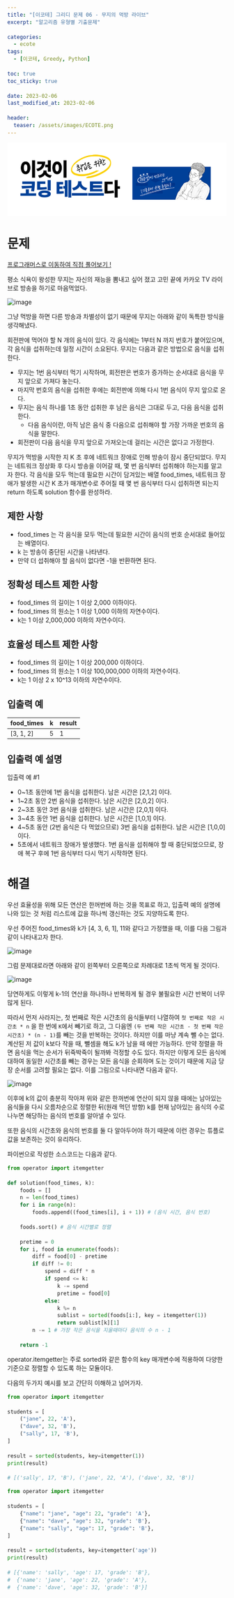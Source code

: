 ```yaml
---
title: "[이코테] 그리디 문제 06 - 무지의 먹방 라이브"
excerpt: "알고리즘 유형별 기출문제"

categories:
  - ecote
tags:
  - [이코테, Greedy, Python]

toc: true
toc_sticky: true

date: 2023-02-06
last_modified_at: 2023-02-06

header:
  teaser: /assets/images/ECOTE.png
---
```


![image](/assets/images/ECOTE_inner.png)

# 문제

[프로그래머스로 이동하여 직접 풀어보기 !](https://school.programmers.co.kr/learn/courses/30/lessons/42891)

평소 식욕이 왕성한 무지는 자신의 재능을 뽐내고 싶어 졌고 고민 끝에 카카오 TV 라이브로 방송을 하기로 마음먹었다.

![image](https://user-images.githubusercontent.com/121740394/217051564-5af7a2cf-cc93-4753-aa3b-3ce7df37d06c.png)

그냥 먹방을 하면 다른 방송과 차별성이 없기 때문에 무지는 아래와 같이 독특한 방식을 생각해냈다.

회전판에 먹어야 할 N 개의 음식이 있다.
각 음식에는 1부터 N 까지 번호가 붙어있으며, 각 음식을 섭취하는데 일정 시간이 소요된다.
무지는 다음과 같은 방법으로 음식을 섭취한다.

* 무지는 1번 음식부터 먹기 시작하며, 회전판은 번호가 증가하는 순서대로 음식을 무지 앞으로 가져다 놓는다.
* 마지막 번호의 음식을 섭취한 후에는 회전판에 의해 다시 1번 음식이 무지 앞으로 온다.
* 무지는 음식 하나를 1초 동안 섭취한 후 남은 음식은 그대로 두고, 다음 음식을 섭취한다.
    + 다음 음식이란, 아직 남은 음식 중 다음으로 섭취해야 할 가장 가까운 번호의 음식을 말한다.
* 회전판이 다음 음식을 무지 앞으로 가져오는데 걸리는 시간은 없다고 가정한다.

무지가 먹방을 시작한 지 K 초 후에 네트워크 장애로 인해 방송이 잠시 중단되었다.
무지는 네트워크 정상화 후 다시 방송을 이어갈 때, 몇 번 음식부터 섭취해야 하는지를 알고자 한다.
각 음식을 모두 먹는데 필요한 시간이 담겨있는 배열 food_times, 네트워크 장애가 발생한 시간 K 초가 매개변수로 주어질 때 몇 번 음식부터 다시 섭취하면 되는지 return 하도록 solution 함수를 완성하라.

## 제한 사항

* food_times 는 각 음식을 모두 먹는데 필요한 시간이 음식의 번호 순서대로 들어있는 배열이다.
* k 는 방송이 중단된 시간을 나타낸다.
* 만약 더 섭취해야 할 음식이 없다면 -1을 반환하면 된다.

## 정확성 테스트 제한 사항

* food_times 의 길이는 1 이상 2,000 이하이다.
* food_times 의 원소는 1 이상 1,000 이하의 자연수이다.
* k는 1 이상 2,000,000 이하의 자연수이다.

## 효율성 테스트 제한 사항

* food_times 의 길이는 1 이상 200,000 이하이다.
* food_times 의 원소는 1 이상 100,000,000 이하의 자연수이다.
* k는 1 이상 2 x 10^13 이하의 자연수이다.

## 입출력 예

|food_times|k|result|
|---|---|---|
|[3, 1, 2]|5|1

## 입출력 예 설명

입출력 예 #1

* 0~1초 동안에 1번 음식을 섭취한다. 남은 시간은 [2,1,2] 이다.
* 1~2초 동안 2번 음식을 섭취한다. 남은 시간은 [2,0,2] 이다.
* 2~3초 동안 3번 음식을 섭취한다. 남은 시간은 [2,0,1] 이다.
* 3~4초 동안 1번 음식을 섭취한다. 남은 시간은 [1,0,1] 이다.
* 4~5초 동안 (2번 음식은 다 먹었으므로) 3번 음식을 섭취한다. 남은 시간은 [1,0,0] 이다.
* 5초에서 네트워크 장애가 발생했다. 1번 음식을 섭취해야 할 때 중단되었으므로, 장애 복구 후에 1번 음식부터 다시 먹기 시작하면 된다.

# 해결

우선 효율성을 위해 모든 연산은 한꺼번에 하는 것을 목표로 하고, 입출력 예의 설명에 나와 있는 것 처럼 리스트에 값을 하나씩 갱신하는 것도 지양하도록 한다.

우선 주어진 food_times와 k가 [4, 3, 6, 1], 11와 같다고 가정했을 때, 이를 다음 그림과 같이 나타내고자 한다.

![image](https://user-images.githubusercontent.com/121740394/217268373-e84829ae-e35d-4e51-88a2-36e22feb3129.png)

그럼 문제대로라면 아래와 같이 왼쪽부터 오른쪽으로 차례대로 1초씩 먹게 될 것이다.

![image](https://user-images.githubusercontent.com/121740394/217269156-767dcf2e-d0a3-4028-8aa1-a9e21aa13637.png)

당연하게도 이렇게 k-1의 연산을 하나하나 반복하게 될 경우 불필요한 시간 반복이 너무 많게 된다.

따라서 먼저 사라지는, 첫 번째로 작은 시간초의 음식들부터 나열하여 `첫 번째로 작은 시간초 * n` 을 한 번에 `K`에서 빼기로 하고, 그 다음엔 `(두 번째 작은 시간초 - 첫 번째 작은 시간초) * (n - 1)`를 빼는 것을 반복하는 것이다. 하지만 이를 마냥 계속 뺄 수는 없다. 계산된 저 값이 k보다 작을 때, 뺄셈을 해도 k가 남을 때 에만 가능하다. 만약 정렬을 하면 음식을 먹는 순서가 뒤죽박죽이 될까봐 걱정할 수도 있다. 하지만 이렇게 모든 음식에 대하여 동일한 시간초를 빼는 경우는 모든 음식을 순회하며 도는 것이기 때문에 지금 당장 순서를 고려할 필요는 없다. 이를 그림으로 나타내면 다음과 같다.

![image](https://user-images.githubusercontent.com/121740394/217271760-b575d1cd-1724-4c4a-8c28-3ef0a837a5b9.png)

이후에 k의 값이 충분히 작아져 위와 같은 한꺼번에 연산이 되지 않을 때에는 남아있는 음식들을 다시 오름차순으로 정렬한 뒤(원래 먹던 방향) k를 현재 남아있는 음식의 수로 나누면 해당하는 음식의 번호를 알아낼 수 있다.

또한 음식의 시간초와 음식의 번호를 둘 다 알아두어야 하기 때문에 이런 경우는 튜플로 값을 보존하는 것이 유리하다.

파이썬으로 작성한 소스코드는 다음과 같다.

```py
from operator import itemgetter

def solution(food_times, k):
    foods = []
    n = len(food_times)
    for i in range(n):
        foods.append((food_times[i], i + 1)) # (음식 시간, 음식 번호)
    
    foods.sort() # 음식 시간별로 정렬
    
    pretime = 0
    for i, food in enumerate(foods): 
        diff = food[0] - pretime
        if diff != 0:
            spend = diff * n
            if spend <= k:
                k -= spend
                pretime = food[0]
            else:
                k %= n
                sublist = sorted(foods[i:], key = itemgetter(1))
                return sublist[k][1]
        n -= 1 # 가장 작은 음식을 지울때마다 음식의 수 n - 1
        
    return -1
```

operator.itemgetter는 주로 sorted와 같은 함수의 key 매개변수에 적용하여 다양한 기준으로 정렬할 수 있도록 하는 모듈이다.

다음의 두가지 예시를 보고 간단히 이해하고 넘어가자.

```py
from operator import itemgetter

students = [
    ("jane", 22, 'A'),
    ("dave", 32, 'B'),
    ("sally", 17, 'B'),
]

result = sorted(students, key=itemgetter(1))
print(result)

# [('sally', 17, 'B'), ('jane', 22, 'A'), ('dave', 32, 'B')]
```
```py
from operator import itemgetter

students = [
    {"name": "jane", "age": 22, "grade": 'A'},
    {"name": "dave", "age": 32, "grade": 'B'},
    {"name": "sally", "age": 17, "grade": 'B'},
]

result = sorted(students, key=itemgetter('age'))
print(result)

# [{'name': 'sally', 'age': 17, 'grade': 'B'}, 
#  {'name': 'jane', 'age': 22, 'grade': 'A'}, 
#  {'name': 'dave', 'age': 32, 'grade': 'B'}]
```